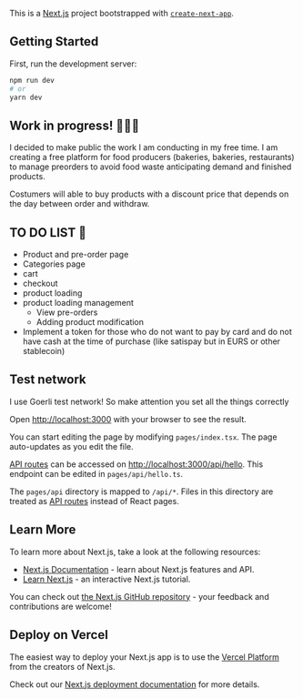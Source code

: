 This is a [Next.js](https://nextjs.org/) project bootstrapped with [`create-next-app`](https://github.com/vercel/next.js/tree/canary/packages/create-next-app).

## Getting Started

First, run the development server:

```bash
npm run dev
# or
yarn dev
```

## Work in progress! 👷🏻‍♂️

I decided to make public the work I am conducting in my free time. I am creating a free platform for food producers (bakeries, bakeries, restaurants) to manage preorders to avoid food waste anticipating demand and finished products.

Costumers will able to buy products with a discount price that depends on the day between order and withdraw.

## TO DO LIST 📝

- Product and pre-order page
- Categories page
- cart
- checkout
- product loading
- product loading management
  - View pre-orders
  - Adding product modification
- Implement a token for those who do not want to pay by card and do not have cash at the time of purchase (like satispay but in EURS or other stablecoin)

## Test network

I use Goerli test network! So make attention you set all the things correctly

Open [http://localhost:3000](http://localhost:3000) with your browser to see the result.

You can start editing the page by modifying `pages/index.tsx`. The page auto-updates as you edit the file.

[API routes](https://nextjs.org/docs/api-routes/introduction) can be accessed on [http://localhost:3000/api/hello](http://localhost:3000/api/hello). This endpoint can be edited in `pages/api/hello.ts`.

The `pages/api` directory is mapped to `/api/*`. Files in this directory are treated as [API routes](https://nextjs.org/docs/api-routes/introduction) instead of React pages.

## Learn More

To learn more about Next.js, take a look at the following resources:

- [Next.js Documentation](https://nextjs.org/docs) - learn about Next.js features and API.
- [Learn Next.js](https://nextjs.org/learn) - an interactive Next.js tutorial.

You can check out [the Next.js GitHub repository](https://github.com/vercel/next.js/) - your feedback and contributions are welcome!

## Deploy on Vercel

The easiest way to deploy your Next.js app is to use the [Vercel Platform](https://vercel.com/new?utm_medium=default-template&filter=next.js&utm_source=create-next-app&utm_campaign=create-next-app-readme) from the creators of Next.js.

Check out our [Next.js deployment documentation](https://nextjs.org/docs/deployment) for more details.
